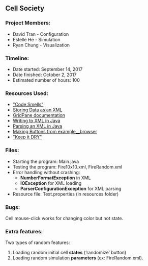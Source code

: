 ## Cell Society

### Project Members:
* David Tran - Configuration
* Estelle He - Simulation 
* Ryan Chung - Visualization

### Timeline:
 * Date started: September 14, 2017
 * Date finished: October 2, 2017
 * Estimated number of hours: 100

### Resources Used:
 * ["Code Smells"](http://www.cs.duke.edu/courses/compsci308/current/readings/CodeSmells.pdf)
 * [Storing Data as an XML](http://code.makery.ch/library/javafx-8-tutorial/part5/)
 * [GridPane documentation](https://docs.oracle.com/javase/8/javafx/api/javafx/scene/layout/GridPane.html)
 * [Writing to XML in Java](https://www.journaldev.com/1112/how-to-write-xml-file-in-java-dom-parser)
 * [Parsing an XML in Java](https://www.tutorialspoint.com/java_xml/java_dom_parse_document.htm)
 * [Making Buttons from example__browser](https://coursework.cs.duke.edu/CompSci308_2017Fall/example_browser/blob/master/src/BrowserView.java)
 * ["Keep it DRY"](http://media.pragprog.com/articles/may_04_oo1.pdf)



### Files:
 * Starting the program: Main.java
 * Testing the program: Fire10x10.xml, FireRandom.xml
 * Error handling without crashing:
    * **NumberFormatException** in XML
    * **IOException** for XML loading   
    * **ParserConfigurationException** for XML parsing   
 * Resource file: Text.properties (in resources folder)

### Bugs:
Cell mouse-click works for changing color but not state.

### Extra features:
Two types of random features:

1. Loading random initial cell **states** (‘randomize’ button)
2. Loading random simulation **parameters** (ex: FireRandom.xml).




